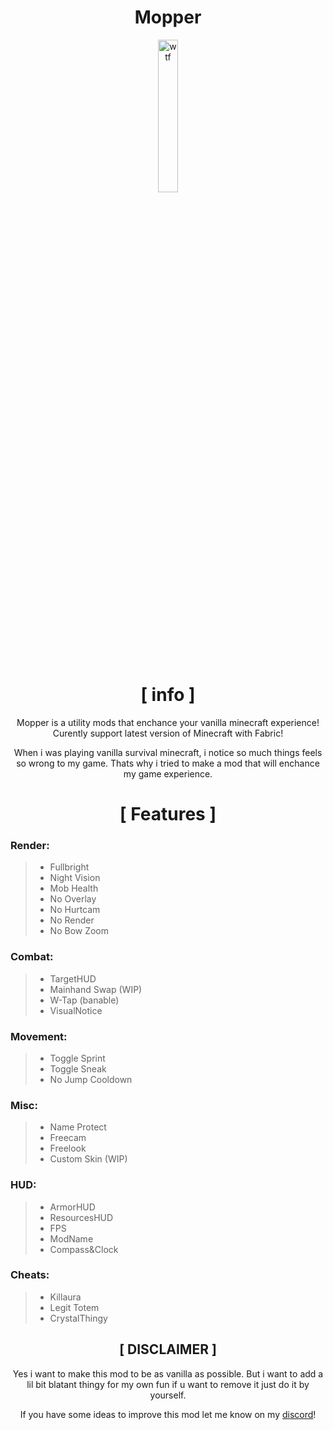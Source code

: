 <div align="center">
  
# Mopper
<img src="https://media.discordapp.net/attachments/901379389990764555/1246879961713737738/Screenshot_20240603_003207_Instagram.jpg?ex=665dfef4&is=665cad74&hm=c292c97c267410bdd82fa5dffbb31a94f21637a3fbeeb12d22886cbae5a73fb0&" alt="wtf" width="25%" />
<br> <br>

# [ info ]
Mopper is a utility mods that enchance your vanilla minecraft experience! Curently support latest version of Minecraft with Fabric!

When i was playing vanilla survival minecraft, i notice so much things feels so wrong to my game. Thats why i tried to make a mod that will enchance my game experience.

# [ Features ]

</div>

### Render:
>- Fullbright
>- Night Vision
>- Mob Health
>- No Overlay
>- No Hurtcam
>- No Render
>- No Bow Zoom

### Combat:
>- TargetHUD
>- Mainhand Swap (WIP)
>- W-Tap (banable)
>- VisualNotice

### Movement:
>- Toggle Sprint
>- Toggle Sneak
>- No Jump Cooldown

### Misc: 
>- Name Protect
>- Freecam
>- Freelook
>- Custom Skin (WIP)

### HUD:
>- ArmorHUD
>- ResourcesHUD
>- FPS
>- ModName
>- Compass&Clock

### Cheats:
>- Killaura
>- Legit Totem
>- CrystalThingy

<div align="center">
  
## [ DISCLAIMER ]
Yes i want to make this mod to be as vanilla as possible. But i want to add a lil bit blatant thingy for my own fun if u want to remove it just do it by yourself.

If you have some ideas to improve this mod let me know on my <a href="https://discordapp.com/users/715114698953064529/">discord</a>!
</div>


